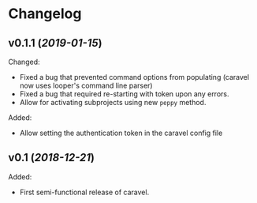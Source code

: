 # Changelog

## v0.1.1 (*2019-01-15*)

Changed:

  - Fixed a bug that prevented command options from populating (caravel now uses looper's command line parser)
  - Fixed a bug that required re-starting with token upon any errors.
  - Allow for activating subprojects using new `peppy` method.
  
Added:

  - Allow setting the authentication token in the caravel config file

## v0.1 (*2018-12-21*)

Added:

  - First semi-functional release of caravel.

